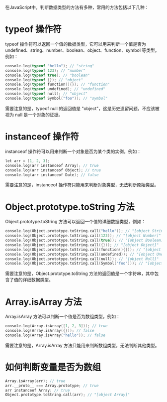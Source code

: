 在JavaScript中，判断数据类型的方法有多种，常用的方法包括以下几种：
# typeof 操作符
typeof 操作符可以返回一个值的数据类型，它可以用来判断一个值是否为 undefined、string、number、boolean、object、function、symbol 等类型。例如：
```c
console.log(typeof "hello"); // "string"
console.log(typeof 123); // "number"
console.log(typeof true); // "boolean"
console.log(typeof {}); // "object"
console.log(typeof function(){}); // "function"
console.log(typeof undefined); // "undefined"
console.log(typeof null); // "object"
console.log(typeof Symbol("foo")); // "symbol"
```
需要注意的是，typeof null 的返回值是 "object"，这是历史遗留问题，不应该被视为 null 是一个对象的证据。  
# instanceof 操作符
instanceof 操作符可以用来判断一个对象是否为某个类的实例。例如：
```c
let arr = [1, 2, 3];
console.log(arr instanceof Array); // true
console.log(arr instanceof Object); // true
console.log(arr instanceof Date); // false
```
需要注意的是，instanceof 操作符只能用来判断对象类型，无法判断原始类型。  
# Object.prototype.toString 方法
Object.prototype.toString 方法可以返回一个值的详细数据类型，例如：
```c
console.log(Object.prototype.toString.call("hello")); // "[object String]"
console.log(Object.prototype.toString.call(123)); // "[object Number]"
console.log(Object.prototype.toString.call(true)); // "[object Boolean]"
console.log(Object.prototype.toString.call({})); // "[object Object]"
console.log(Object.prototype.toString.call(function(){})); // "[object Function]"
console.log(Object.prototype.toString.call(undefined)); // "[object Undefined]"
console.log(Object.prototype.toString.call(null)); // "[object Null]"
console.log(Object.prototype.toString.call(Symbol("foo"))); // "[object Symbol]"
```
需要注意的是，Object.prototype.toString 方法的返回值是一个字符串，其中包含了值的详细数据类型。  
# Array.isArray 方法
Array.isArray 方法可以判断一个值是否为数组类型，例如：
```c
console.log(Array.isArray([1, 2, 3])); // true
console.log(Array.isArray({})); // false
console.log(Array.isArray("hello")); // false
```
需要注意的是，Array.isArray 方法只能用来判断数组类型，无法判断其他类型。
# 如何判断变量是否为数组
```c
Array.isArray(arr); // true
arr.__proto__ === Array.prototype; // true
arr instanceof Array; // true
Object.prototype.toString.call(arr); // "[object Array]"
```
